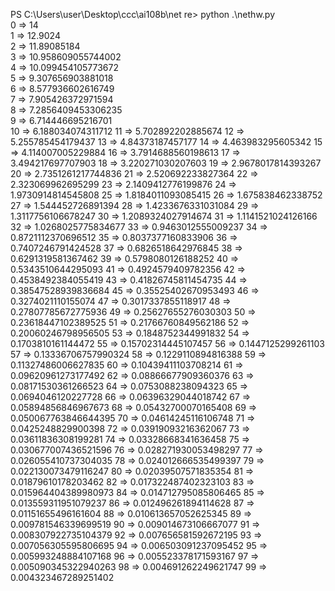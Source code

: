 PS C:\Users\user\Desktop\ccc\ai108b\net re> python .\nethw.py  
0  =>  14    
1  =>  12.9024  
2  =>  11.89085184         
3  =>  10.958609055744002  
4  =>  10.099454105773672  
5  =>  9.307656903881018   
6  =>  8.577936602616749   
7  =>  7.905426372971594   
8  =>  7.2856409453306235  
9  =>  6.714446695216701<br> 
10  =>  6.188034074311712
11  =>  5.702892202885674
12  =>  5.255785454179437
13  =>  4.84373187457177
14  =>  4.463983295605342
15  =>  4.114007005229884
16  =>  3.7914688560198613
17  =>  3.494217697707903
18  =>  3.220271030207603
19  =>  2.9678017814393267
20  =>  2.7351261217744836
21  =>  2.520692233827364
22  =>  2.323069962695299
23  =>  2.1409412776199876
24  =>  1.9730914814545808
25  =>  1.8184011093085415
26  =>  1.675838462338752
27  =>  1.544452726891394
28  =>  1.4233676331031084
29  =>  1.3117756106678247
30  =>  1.2089324027914674
31  =>  1.1141521024126166
32  =>  1.0268025775834677
33  =>  0.9463012555009237
34  =>  0.8721112370696512
35  =>  0.8037377160833906
36  =>  0.7407246791424528
37  =>  0.6826518642976845
38  =>  0.6291319581367462
39  =>  0.5798080126188252
40  =>  0.5343510644295093
41  =>  0.4924579409782356
42  =>  0.4538492384055419
43  =>  0.41826745811454735
44  =>  0.38547528939836684
45  =>  0.35525402670953493
46  =>  0.3274021110155074
47  =>  0.3017337855118917
48  =>  0.27807785672775936
49  =>  0.25627655276030303
50  =>  0.23618447102389525
51  =>  0.21766760849562186
52  =>  0.20060246798956505
53  =>  0.1848752344991832
54  =>  0.1703810161144472
55  =>  0.15702314445107457
56  =>  0.1447125299261103
57  =>  0.13336706757990324
58  =>  0.1229110894816388
59  =>  0.11327486006627835
60  =>  0.10439411103708214
61  =>  0.09620961273177492
62  =>  0.08866677909360376
63  =>  0.08171530361266523
64  =>  0.0753088238094323
65  =>  0.0694046120227728
66  =>  0.06396329044018742
67  =>  0.05894856846967673
68  =>  0.05432700070165408
69  =>  0.050067763846644395
70  =>  0.04614245116106748
71  =>  0.0425248829900398
72  =>  0.03919093216362067
73  =>  0.03611836308199281
74  =>  0.03328668341636458
75  =>  0.030677007436521596
76  =>  0.028271930053498297
77  =>  0.026055410737304035
78  =>  0.024012666535499397
79  =>  0.022130073479116247
80  =>  0.02039507571835354
81  =>  0.01879610178203462
82  =>  0.017322487402323103
83  =>  0.015964404389980973
84  =>  0.014712795085806465
85  =>  0.013559311951079237
86  =>  0.012496261894114628
87  =>  0.01151655496161604
88  =>  0.010613657052625345
89  =>  0.009781546339699519
90  =>  0.009014673106667077
91  =>  0.008307922735104379
92  =>  0.007656581592672195
93  =>  0.007056305595806695
94  =>  0.006503091237095452
95  =>  0.005993248884107168
96  =>  0.005523378171593167
97  =>  0.005090345322940263
98  =>  0.004691262249621747
99  =>  0.004323467289251402
